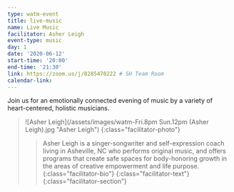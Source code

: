 ```yaml
---
type: watm-event
title: live-music
name: Live Music
facilitator: Asher Leigh
event-type: music
day: 1
date: '2020-06-12'
start-time: '20:00'
end-time: '21:30'
link: https://zoom.us/j/8285470222 # SH Team Room
calendar-link:
---
```


Join us for an emotionally connected evening of music by a variety of heart-centered, holistic musicians.

> ![Asher Leigh](/assets/images/watm-Fri.8pm Sun.12pm (Asher Leigh).jpg "Asher Leigh")
> {:class="facilitator-photo"}
>
> > Asher Leigh is a singer-songwriter and self-expression coach living in Asheville, NC who performs original music, and offers programs that create safe spaces for body-honoring growth in the areas of creative empowerment and life purpose.
> > {:class="facilitator-bio"}
> {:class="facilitator-text"}
{:class="facilitator-section"}
